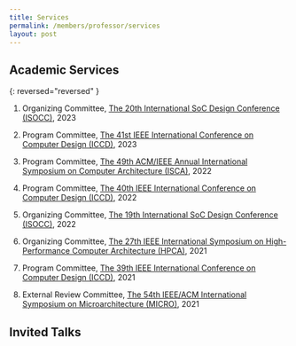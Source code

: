 ```yaml
---
title: Services
permalink: /members/professor/services
layout: post
---
```


## Academic Services

{: reversed="reversed" }

  1. Organizing Committee, [The 20th International SoC Design Conference (ISOCC)](http://2023.isocc.org/), 2023
  1. Program Committee, [The 41st IEEE International Conference on Computer Design (ICCD)](https://iccd-conf.com/2023/), 2023
    
  1. Program Committee, [The 49th ACM/IEEE Annual International Symposium on Computer Architecture (ISCA)](https://www.iscaconf.org/isca2022/), 2022
  1. Program Committee, [The 40th IEEE International Conference on Computer Design (ICCD)](https://iccd-conf.com/2022/), 2022
  1. Organizing Committee, [The 19th International SoC Design Conference (ISOCC)](http://2022.isocc.org/), 2022
    
  1. Organizing Committee, [The 27th IEEE International Symposium on High-Performance Computer Architecture (HPCA)](https://hpca-conf.org/2021/), 2021
  1. Program Committee, [The 39th IEEE International Conference on Computer Design (ICCD)](https://iccd-conf.com/2021/), 2021
  1. External Review Committee, [The 54th IEEE/ACM International Symposium on Microarchitecture (MICRO)](https://microarch.org/micro54/), 2021

## Invited Talks

<ol reversed>
</ol>
